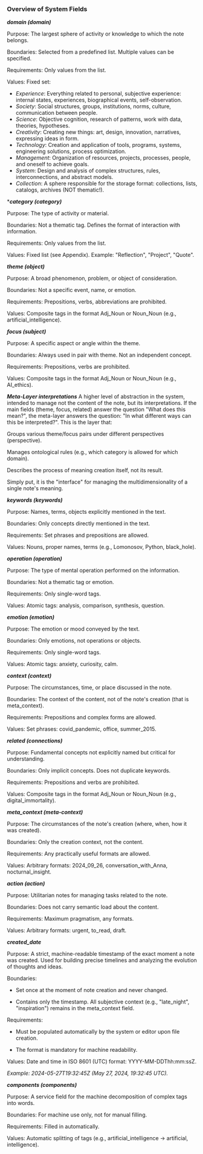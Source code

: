 ### Overview of System Fields

***domain (domain)***

Purpose: The largest sphere of activity or knowledge to which the note belongs.

Boundaries: Selected from a predefined list. Multiple values can be specified.

Requirements: Only values from the list.

Values: Fixed set:
- _Experience_: Everything related to personal, subjective experience: internal states, experiences, biographical events, self-observation.
- _Society_: Social structures, groups, institutions, norms, culture, communication between people.
- _Science_: Objective cognition, research of patterns, work with data, theories, hypotheses.
- _Creativity_: Creating new things: art, design, innovation, narratives, expressing ideas in form.
- _Technology_: Creation and application of tools, programs, systems, engineering solutions, process optimization.
- _Management_: Organization of resources, projects, processes, people, and oneself to achieve goals.
- _System_: Design and analysis of complex structures, rules, interconnections, and abstract models.
- _Collection_: A sphere responsible for the storage format: collections, lists, catalogs, archives (NOT thematic!).



****category (category)***

Purpose: The type of activity or material.

Boundaries: Not a thematic tag. Defines the format of interaction with information.

Requirements: Only values from the list.

Values: Fixed list (see Appendix). Example: "Reflection", "Project", "Quote".

***theme (object)***

Purpose: A broad phenomenon, problem, or object of consideration.

Boundaries: Not a specific event, name, or emotion.

Requirements: Prepositions, verbs, abbreviations are prohibited.

Values: Composite tags in the format Adj_Noun or Noun_Noun (e.g., artificial_intelligence).

***focus (subject)***

Purpose: A specific aspect or angle within the theme.

Boundaries: Always used in pair with theme. Not an independent concept.

Requirements: Prepositions, verbs are prohibited.

Values: Composite tags in the format Adj_Noun or Noun_Noun (e.g., AI_ethics).

***Meta-Layer interpretations***
A higher level of abstraction in the system, intended to manage not the content of the note, but its interpretations.
If the main fields (theme, focus, related) answer the question "What does this mean?", the meta-layer answers the question: "In what different ways can this be interpreted?".
This is the layer that:

Groups various theme/focus pairs under different perspectives (perspective).

Manages ontological rules (e.g., which category is allowed for which domain).

Describes the process of meaning creation itself, not its result.

Simply put, it is the "interface" for managing the multidimensionality of a single note's meaning.

***keywords (keywords)***

Purpose: Names, terms, objects explicitly mentioned in the text.

Boundaries: Only concepts directly mentioned in the text.

Requirements: Set phrases and prepositions are allowed.

Values: Nouns, proper names, terms (e.g., Lomonosov, Python, black_hole).

***operation (operation)***

Purpose: The type of mental operation performed on the information.

Boundaries: Not a thematic tag or emotion.

Requirements: Only single-word tags.

Values: Atomic tags: analysis, comparison, synthesis, question.

***emotion (emotion)***

Purpose: The emotion or mood conveyed by the text.

Boundaries: Only emotions, not operations or objects.

Requirements: Only single-word tags.

Values: Atomic tags: anxiety, curiosity, calm.

***context (context)***

Purpose: The circumstances, time, or place discussed in the note.

Boundaries: The context of the content, not of the note's creation (that is meta_context).

Requirements: Prepositions and complex forms are allowed.

Values: Set phrases: covid_pandemic, office, summer_2015.

***related (connections)***

Purpose: Fundamental concepts not explicitly named but critical for understanding.

Boundaries: Only implicit concepts. Does not duplicate keywords.

Requirements: Prepositions and verbs are prohibited.

Values: Composite tags in the format Adj_Noun or Noun_Noun (e.g., digital_immortality).

***meta_context (meta-context)***

Purpose: The circumstances of the note's creation (where, when, how it was created).

Boundaries: Only the creation context, not the content.

Requirements: Any practically useful formats are allowed.

Values: Arbitrary formats: 2024_09_26, conversation_with_Anna, nocturnal_insight.


***action (action)***

Purpose: Utilitarian notes for managing tasks related to the note.

Boundaries: Does not carry semantic load about the content.

Requirements: Maximum pragmatism, any formats.

Values: Arbitrary formats: urgent, to_read, draft.

***created_date***

Purpose: A strict, machine-readable timestamp of the exact moment a note was created. Used for building precise timelines and analyzing the evolution of thoughts and ideas.

Boundaries:

- Set once at the moment of note creation and never changed.

- Contains only the timestamp. All subjective context (e.g., "late_night", "inspiration") remains in the meta_context field.

Requirements:

- Must be populated automatically by the system or editor upon file creation.

- The format is mandatory for machine readability.

Values: Date and time in ISO 8601 (UTC) format: YYYY-MM-DDThh:mm:ssZ.

_Example: 2024-05-27T19:32:45Z (May 27, 2024, 19:32:45 UTC)._

***components (components)***

Purpose: A service field for the machine decomposition of complex tags into words.

Boundaries: For machine use only, not for manual filling.

Requirements: Filled in automatically.

Values: Automatic splitting of tags (e.g., artificial_intelligence → artificial, intelligence).


